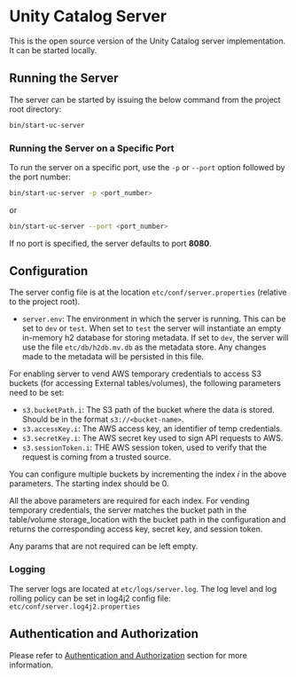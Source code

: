 # Unity Catalog Server

This is the open source version of the Unity Catalog server implementation. It can be started locally.

## Running the Server

The server can be started by issuing the below command from the project root directory:

```sh
bin/start-uc-server
```

### Running the Server on a Specific Port

To run the server on a specific port, use the `-p` or `--port` option followed by the port number:

```sh
bin/start-uc-server -p <port_number>
```

or

```sh
bin/start-uc-server --port <port_number>
```

If no port is specified, the server defaults to port **8080**.

## Configuration

The server config file is at the location `etc/conf/server.properties` (relative to the project root).

- `server.env`: The environment in which the server is running. This can be set to `dev` or `test`. When set to `test` the server will instantiate an empty in-memory h2 database for storing metadata. If set to `dev`, the server will use the file `etc/db/h2db.mv.db` as the metadata store. Any changes made to the metadata will be persisted in this file.

For enabling server to vend AWS temporary credentials to access S3 buckets (for accessing External tables/volumes),
the following parameters need to be set:

- `s3.bucketPath.i`: The S3 path of the bucket where the data is stored. Should be in the format `s3://<bucket-name>`.
- `s3.accessKey.i`: The AWS access key, an identifier of temp credentials.
- `s3.secretKey.i`: The AWS secret key used to sign API requests to AWS.
- `s3.sessionToken.i`: THE AWS session token, used to verify that the request is coming from a trusted source.

You can configure multiple buckets by incrementing the index <i>i</i> in the above parameters. The starting index should be 0.

All the above parameters are required for each index. For vending temporary credentials, the server matches the bucket path in the table/volume storage_location with the bucket path in the configuration and returns the corresponding access key, secret key, and session token.

Any params that are not required can be left empty.

### Logging

The server logs are located at `etc/logs/server.log`. The log level and log rolling policy can be set in log4j2 config file: `etc/conf/server.log4j2.properties`

## Authentication and Authorization
Please refer to [Authentication and Authorization](./auth.md) section for more information.

